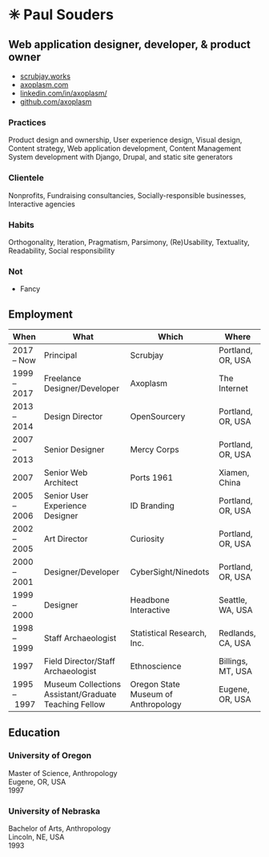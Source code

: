 ✳︎ Paul Souders 
=============
Web application designer, developer, & product owner
----------------------------------------------------

* [scrubjay.works](https://scrubjay.works)
* [axoplasm.com](https://axoplasm.com)
* [linkedin.com/in/axoplasm/](https://www.linkedin.com/in/axoplasm/)
* [github.com/axoplasm](http://github.com/axoplasm/)


### Practices

Product design and ownership,
User experience design,
Visual design,
Content strategy,
Web application development,
Content Management System development with Django, Drupal, and static site generators


### Clientele

Nonprofits,
Fundraising consultancies,
Socially-responsible businesses,
Interactive agencies


### Habits

Orthogonality,
Iteration,
Pragmatism,
Parsimony,
(Re)Usability,
Textuality,
Readability,
Social responsibility


### Not

* Fancy


Employment
----------

| When        | What                                                  | Which                               | Where             |
|-------------|-------------------------------------------------------|-------------------------------------|-------------------|
| 2017 – Now  | Principal                                             | Scrubjay                            | Portland, OR, USA |
| 1999 – 2017 | Freelance Designer/Developer                          | Axoplasm                            | The Internet      |
| 2013 – 2014 | Design Director                                       | OpenSourcery                        | Portland, OR, USA |
| 2007 – 2013 | Senior Designer                                       | Mercy Corps                         | Portland, OR, USA |
| 2007        | Senior Web Architect                                  | Ports 1961                          | Xiamen, China     |
| 2005 – 2006 | Senior User Experience Designer                       | ID Branding                         | Portland, OR, USA |
| 2002 – 2005 | Art Director                                          | Curiosity                           | Portland, OR, USA |
| 2000 – 2001 | Designer/Developer                                    | CyberSight/Ninedots                 | Portland, OR, USA |
| 1999 – 2000 | Designer                                              | Headbone Interactive                | Seattle, WA, USA  |
| 1998 – 1999 | Staff Archaeologist                                   | Statistical Research, Inc.          | Redlands, CA, USA |
| 1997        | Field Director/Staff Archaeologist                    | Ethnoscience                        | Billings, MT, USA |
| 1995 – 1997 | Museum Collections Assistant/Graduate Teaching Fellow | Oregon State Museum of Anthropology | Eugene, OR, USA   |


Education
---------

### University of Oregon
Master of Science, Anthropology   
Eugene, OR, USA   
1997   

### University of Nebraska
Bachelor of Arts, Anthropology   
Lincoln, NE, USA    
1993   



